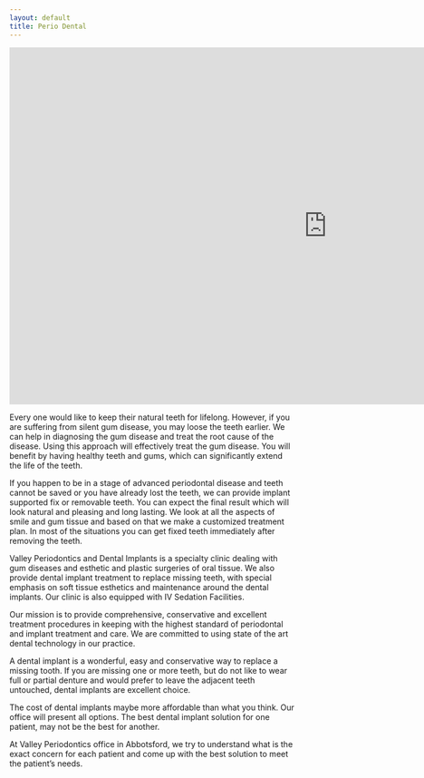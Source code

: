 ```yaml
---
layout: default
title: Perio Dental
---
```


<p><iframe width="1120" height="630" src="https://www.youtube.com/embed/q2e2iCK2IHo" title="Treatments offered by Dr. Roy Periodontist" frameborder="0" allow="accelerometer; autoplay; clipboard-write; encrypted-media; gyroscope; picture-in-picture" allowfullscreen></iframe>
</p>

<p>
Every one would like to keep their natural teeth for lifelong. However, if you are suffering from silent gum disease, you may loose the teeth earlier. We can help in diagnosing the gum disease and treat the root cause of the disease. Using this approach will effectively treat the gum disease. You will benefit by having healthy teeth and gums, which can significantly extend the life of the teeth. 
</p>
<p>If you happen to be in a stage of advanced periodontal disease and teeth cannot be saved or you have already lost the teeth, we can provide implant supported fix or removable teeth. You can expect the final result which will look natural and pleasing and long lasting. We look at all the aspects of smile and gum tissue and based on that we make a customized treatment plan. In most of the situations you can get fixed teeth immediately after removing the teeth. 
</p>

<p>Valley Periodontics and Dental Implants is a specialty clinic dealing with gum diseases and esthetic and plastic surgeries of oral tissue. We also provide dental implant treatment to replace missing teeth, with special emphasis on soft tissue esthetics and maintenance around the dental implants. Our clinic is also equipped with IV Sedation Facilities.
</p>
<p>Our mission is to provide comprehensive, conservative and excellent treatment procedures in keeping with the highest standard of periodontal and implant treatment and care. We are committed to using state of the art dental technology in our practice. 
</p>

<p>A dental implant is a wonderful, easy and conservative way to replace a missing tooth. If you are missing one or more teeth, but do not like to wear full or partial denture and would prefer to leave the adjacent teeth untouched, dental implants are excellent choice. 
</p>
<p>The cost of dental implants maybe more affordable than what you think. Our office will present all options. The best dental implant solution for one patient, may not be the best for another.
</p>
<p>At Valley Periodontics office in Abbotsford, we try to understand what is the exact concern for each patient and come up with the best solution to meet the patient’s needs.
</p>

